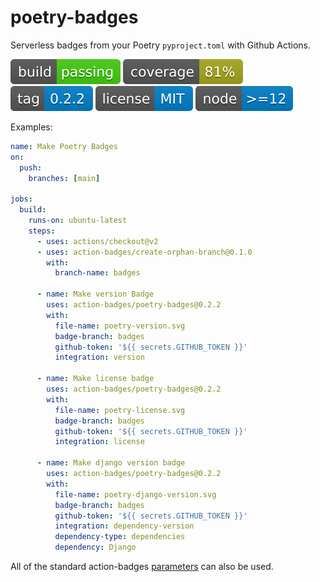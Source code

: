 # poetry-badges

Serverless badges from your Poetry `pyproject.toml` with Github Actions.

![build](https://raw.githubusercontent.com/action-badges/poetry-badges/badges/.badges/main/build-status.svg)
![coverage](https://raw.githubusercontent.com/action-badges/poetry-badges/badges/.badges/main/coverage.svg)
![tag](https://raw.githubusercontent.com/action-badges/poetry-badges/badges/.badges/github-tag.svg)
![license](https://raw.githubusercontent.com/action-badges/poetry-badges/badges/.badges/main/package-license.svg)
![node](https://raw.githubusercontent.com/action-badges/poetry-badges/badges/.badges/main/package-node-version.svg)

Examples:

```yaml
name: Make Poetry Badges
on:
  push:
    branches: [main]

jobs:
  build:
    runs-on: ubuntu-latest
    steps:
      - uses: actions/checkout@v2
      - uses: action-badges/create-orphan-branch@0.1.0
        with:
          branch-name: badges

      - name: Make version Badge
        uses: action-badges/poetry-badges@0.2.2
        with:
          file-name: poetry-version.svg
          badge-branch: badges
          github-token: '${{ secrets.GITHUB_TOKEN }}'
          integration: version

      - name: Make license badge
        uses: action-badges/poetry-badges@0.2.2
        with:
          file-name: poetry-license.svg
          badge-branch: badges
          github-token: '${{ secrets.GITHUB_TOKEN }}'
          integration: license

      - name: Make django version badge
        uses: action-badges/poetry-badges@0.2.2
        with:
          file-name: poetry-django-version.svg
          badge-branch: badges
          github-token: '${{ secrets.GITHUB_TOKEN }}'
          integration: dependency-version
          dependency-type: dependencies
          dependency: Django
```

All of the standard action-badges [parameters](https://github.com/action-badges/core/blob/main/docs/github-action.md#parameters) can also be used.

